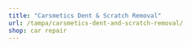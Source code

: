 ```yaml
---
title: "Carsmetics Dent & Scratch Removal"
url: /tampa/carsmetics-dent-and-scratch-removal/
shop: car repair
---
```


